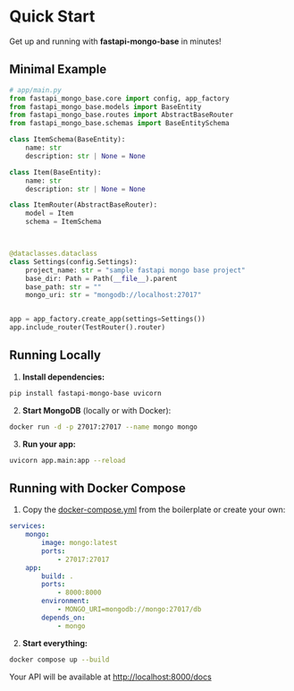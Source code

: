 # Quick Start

Get up and running with **fastapi-mongo-base** in minutes!

## Minimal Example

```python
# app/main.py
from fastapi_mongo_base.core import config, app_factory
from fastapi_mongo_base.models import BaseEntity
from fastapi_mongo_base.routes import AbstractBaseRouter
from fastapi_mongo_base.schemas import BaseEntitySchema

class ItemSchema(BaseEntity):
    name: str
    description: str | None = None

class Item(BaseEntity):
    name: str
    description: str | None = None

class ItemRouter(AbstractBaseRouter):
    model = Item
    schema = ItemSchema



@dataclasses.dataclass
class Settings(config.Settings):
    project_name: str = "sample fastapi mongo base project"
    base_dir: Path = Path(__file__).parent
    base_path: str = ""
    mongo_uri: str = "mongodb://localhost:27017"


app = app_factory.create_app(settings=Settings())
app.include_router(TestRouter().router)

```

## Running Locally

1. **Install dependencies:**
```bash
pip install fastapi-mongo-base uvicorn
```
2. **Start MongoDB** (locally or with Docker):
```bash
docker run -d -p 27017:27017 --name mongo mongo
```
3. **Run your app:**
```bash
uvicorn app.main:app --reload
```

## Running with Docker Compose

1. Copy the [docker-compose.yml](https://github.com/mahdikiani/FastAPIMongoLaunchpad/blob/main/docker-compose.yml) from the boilerplate or create your own:
```yaml
services:
    mongo:
        image: mongo:latest
        ports:
            - 27017:27017
    app:
        build: .
        ports:
            - 8000:8000
        environment:
            - MONGO_URI=mongodb://mongo:27017/db
        depends_on:
            - mongo
```
2. **Start everything:**
```bash
docker compose up --build
```

Your API will be available at [http://localhost:8000/docs](http://localhost:8000/docs) 